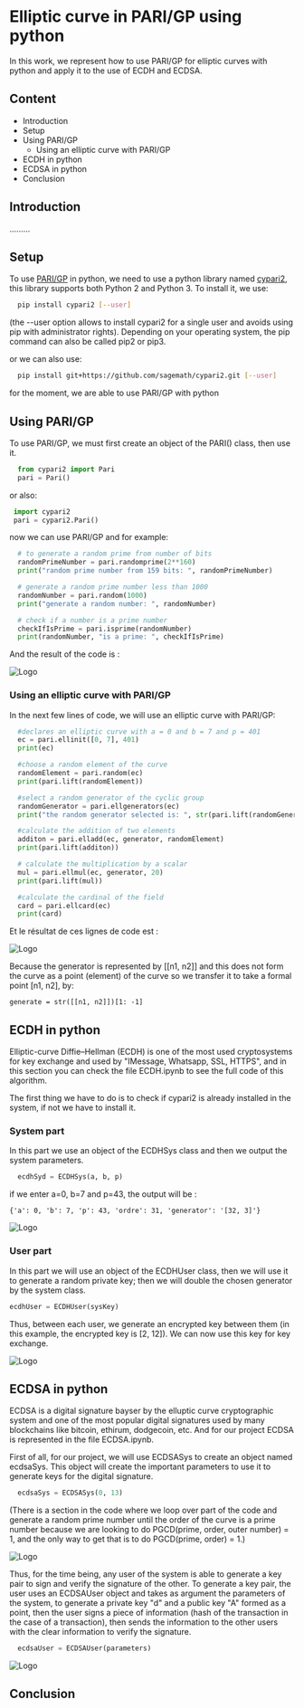 
# Elliptic curve in PARI/GP using python

In this work, we represent how to use PARI/GP for elliptic curves with python and apply it to the use of ECDH and ECDSA.


## Content
- Introduction
- Setup
- Using PARI/GP
  - Using an elliptic curve with PARI/GP
- ECDH in python
- ECDSA in python
- Conclusion
## Introduction

.........

## Setup

To use [PARI/GP](https://pari.math.u-bordeaux.fr/doc.html) in python, we need to use a python library named [cypari2](https://github.com/sagemath/cypari2), this library supports both Python 2 and Python 3. To install it, we use:

```bash
  pip install cypari2 [--user]
```
(the --user option allows to install cypari2 for a single user and avoids using pip with administrator rights). Depending on your operating system, the pip command can also be called pip2 or pip3.

or we can also use:

```bash
  pip install git+https://github.com/sagemath/cypari2.git [--user]
```

for the moment, we are able to use PARI/GP with python

## Using PARI/GP

To use PARI/GP, we must first create an object of the PARI() class, then use it.

```python
  from cypari2 import Pari
  pari = Pari()
```
 or also:

 ```python
  import cypari2
  pari = cypari2.Pari()
 ```
now we can use PARI/GP and for example:

```python
  # to generate a random prime from number of bits
  randomPrimeNumber = pari.randomprime(2**160)
  print("random prime number from 159 bits: ", randomPrimeNumber)

  # generate a random prime number less than 1000
  randomNumber = pari.random(1000)
  print("generate a random number: ", randomNumber)

  # check if a number is a prime number
  checkIfIsPrime = pari.isprime(randomNumber)
  print(randomNumber, "is a prime: ", checkIfIsPrime)
```

And the result of the code is :

![Logo](https://blogger.googleusercontent.com/img/b/R29vZ2xl/AVvXsEiZCAopF99i0NGCjWa3gHk_xz96F0m5ju7VFf0NJFatcYttvtbARbzvxN8S-XsmxGlSewsW7znZo_Gwvr9dZpdeyUF4ILNMuVR1LgJ27oyjWJJhmmW7PLk3ffPwj24mXDkjAPrLDNPgxjZfMu3ZkCfhPQLp4i_JAq48KASlyrusPF4RHTs6gwEnneVJEA/s1600/ckech.png)

### Using an elliptic curve with PARI/GP

In the next few lines of code, we will use an elliptic curve with PARI/GP:

```python
  #declares an elliptic curve with a = 0 and b = 7 and p = 401
  ec = pari.ellinit([0, 7], 401)
  print(ec)

  #choose a random element of the curve
  randomElement = pari.random(ec)
  print(pari.lift(randomElement))

  #select a random generator of the cyclic group
  randomGenerator = pari.ellgenerators(ec)
  print("the random generator selected is: ", str(pari.lift(randomGenerator))[1: -1])

  #calculate the addition of two elements
  additon = pari.elladd(ec, generator, randomElement)
  print(pari.lift(additon))

  # calculate the multiplication by a scalar
  mul = pari.ellmul(ec, generator, 20)
  print(pari.lift(mul))

  #calculate the cardinal of the field
  card = pari.ellcard(ec)
  print(card)
```

Et le résultat de ces lignes de code est : 

![Logo](https://blogger.googleusercontent.com/img/b/R29vZ2xl/AVvXsEiB1cJvsm0PWJ-ILWWQsDGPHJmyJhEvwE9P_6Mgu9lYeVQ6xe9LPZQ5hrCONuSWPLHFvCm7RzQKLgj1pXb7twFWR9eMeMC2TgTRW657dqCd8nmiBndC-8OXJDK4eVZFomCSL-OwiJjmdrZ7C2zngFPatA063E1f6OQNqqVO9D0MjhBmgU0zXFuMhStx8A/s762/curveA.png)

Because the generator is represented by [[n1, n2]] and this does not form the curve as a point (element) of the curve so we transfer it to take a formal point [n1, n2], by:

```
generate = str([[n1, n2]])[1: -1]
```

## ECDH in python
Elliptic-curve Diffie–Hellman (ECDH) is one of the most used cryptosystems for key exchange and used by "IMessage, Whatsapp, SSL, HTTPS", and in this section you can check the file ECDH.ipynb to see the full code of this algorithm.

The first thing we have to do is to check if cypari2 is already installed in the system, if not we have to install it.
### System part
In this part we use an object of the ECDHSys class and then we output the system parameters.
```python
  ecdhSyd = ECDHSys(a, b, p)
```
if we enter a=0, b=7 and p=43, the output will be :

    {'a': 0, 'b': 7, 'p': 43, 'ordre': 31, 'generator': '[32, 3]'}

![Logo](https://blogger.googleusercontent.com/img/b/R29vZ2xl/AVvXsEgdWERMOjkpbkV2Uf0ayPcvJzL14LFgS2bXfyB0T6-KzsQfTqFNQsCsFp8J4JygV1NTwDzqMDSg2SC16s3YBKHM0lG5VntIU4UQ8awzuK18eLDRZIs8-mloVQtp2hLV5TSdOKvTDXFMYt51zKGwmTToN7YzXNS9jLyLM5WO_kX3gtl3E83XD8dFrbhGgg/s297/ECDHSystem.png)
### User part
In this part we will use an object of the ECDHUser class, then we will use it to generate a random private key; then we will double the chosen generator by the system class.

```python
ecdhUser = ECDHUser(sysKey)
```

Thus, between each user, we generate an encrypted key between them (in this example, the encrypted key is [2, 12]). We can now use this key for key exchange.

![Logo](https://blogger.googleusercontent.com/img/b/R29vZ2xl/AVvXsEh2oIh9Az0J0jh6uonZ2Z8IZl-WOHebUX3YLFZXYByyEBjV1Y5wLnV48TlM7vQQmI0v9CpiBDNNlTfxhrOozWEPAFRjwgTowrtXnB7_Kc7ycjXguXLaBGzwgmjS75zk0JuHTCre9g_H0OhEMeus_BE3blEk1qUEdat8TKZmVb-mZUq45R7b_u6DqWS1nA/s741/ECDHUser.png)

## ECDSA in python

ECDSA is a digital signature bayser by the elluptic curve cryptographic system and one of the most popular digital signatures used by many blockchains like bitcoin, ethirum, dodgecoin, etc.
And for our project ECDSA is represented in the file ECDSA.ipynb.

First of all, for our project, we will use ECDSASys to create an object named ecdsaSys. This object will create the important parameters to use it to generate keys for the digital signature.

```python
  ecdsaSys = ECDSASys(0, 13)
```

(There is a section in the code where we loop over part of the code and generate a random prime number until the order of the curve is a prime number because we are looking to do PGCD(prime, order, outer number) = 1, and the only way to get that is to do PGCD(prime, order) = 1.)

![Logo](https://blogger.googleusercontent.com/img/b/R29vZ2xl/AVvXsEjFvxiH6fW321v6FP5_iNB5IKGvmpo4xe9c8Ix_hJcqAUCyY7eQSYLI8svJ8rrRBgf7noAGB8WYlya_X_j3h-fQ8Sdu6wzVIFXD_AqdIcW4_WNP81iMRYLkdePSeOC3fNsjV2rh55Q3JFe8IQghVO5WAqxoX5rYpfthDVYwQRUy8Yp7Nh4iDgl8mxrQcw/s1600/Diagramme%20sans%20nom-Page-2.drawio.png)

Thus, for the time being, any user of the system is able to generate a key pair to sign and verify the signature of the other.
To generate a key pair, the user uses an ECDSAUser object and takes as argument the parameters of the system, to generate a private key "d" and a public key "A" formed as a point, then the user signs a piece of information (hash of the transaction in the case of a transaction), then sends the information to the other users with the clear information to verify the signature.

```python
  ecdsaUser = ECDSAUser(parameters)
```
![Logo](https://blogger.googleusercontent.com/img/b/R29vZ2xl/AVvXsEjJfsD2rpaP41-KVy1XeY0lqalPArr9SD8_1uyjYC4In1_3sFuJUThliZczr2IsMeMcg8AUAKaEK5F0dna6YMbpAsiudPpiBpIlONb0Hnw_pB59X1YqHL_V_QbqcpGOi0oPL6qTeLr5ZfM_2AsI4LWCGixOTFYoz29GBvXp7CTLDlsQHvo80YWn2QDqFg/s1600/ECDSAUser122.png)

## Conclusion